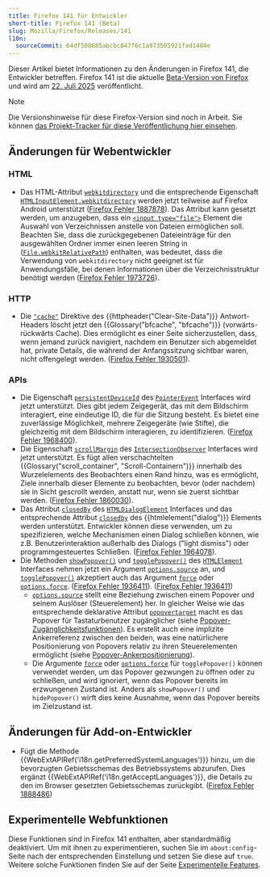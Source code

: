 ```yaml
---
title: Firefox 141 für Entwickler
short-title: Firefox 141 (Beta)
slug: Mozilla/Firefox/Releases/141
l10n:
  sourceCommit: 64df508685abcbc047f6c1a973505921fad1484e
---
```


Dieser Artikel bietet Informationen zu den Änderungen in Firefox 141, die Entwickler betreffen.
Firefox 141 ist die aktuelle [Beta-Version von Firefox](https://www.mozilla.org/en-US/firefox/channel/desktop/#nightly) und wird am [22. Juli 2025](https://whattrainisitnow.com/release/?version=141) veröffentlicht.

> [!NOTE]
> Die Versionshinweise für diese Firefox-Version sind noch in Arbeit. Sie können [das Projekt-Tracker für diese Veröffentlichung hier einsehen](https://github.com/mdn/mdn/issues/698).

<!-- Autoren: Bitte kommentieren Sie alle Überschriften aus, für die Sie Notizen schreiben -->

## Änderungen für Webentwickler

<!-- ### Entwicklerwerkzeuge -->

### HTML

- Das HTML-Attribut [`webkitdirectory`](/de/docs/Web/HTML/Reference/Elements/input/file#webkitdirectory) und die entsprechende Eigenschaft [`HTMLInputElement.webkitdirectory`](/de/docs/Web/API/HTMLInputElement/webkitdirectory) werden jetzt teilweise auf Firefox Android unterstützt ([Firefox Fehler 1887878](https://bugzil.la/1887878)).
  Das Attribut kann gesetzt werden, um anzugeben, dass ein [`<input type="file">`](/de/docs/Web/HTML/Reference/Elements/input/file) Element die Auswahl von Verzeichnissen anstelle von Dateien ermöglichen soll.
  Beachten Sie, dass die zurückgegebenen Dateieinträge für den ausgewählten Ordner immer einen leeren String in ([`File.webkitRelativePath`](/de/docs/Web/API/File/webkitRelativePath)) enthalten, was bedeutet, dass die Verwendung von `webkitdirectory` nicht geeignet ist für Anwendungsfälle, bei denen Informationen über die Verzeichnisstruktur benötigt werden ([Firefox Fehler 1973726](https://bugzil.la/1973726)).

<!-- #### Entfernen -->

<!-- ### CSS -->

<!-- Keine bemerkenswerten Änderungen. -->

<!-- #### Entfernen -->

<!-- ### JavaScript -->

<!-- Keine bemerkenswerten Änderungen. -->

<!-- #### Entfernen -->

<!-- ### SVG -->

<!-- #### Entfernen -->

### HTTP

- Die [`"cache"`](/de/docs/Web/HTTP/Reference/Headers/Clear-Site-Data#cache) Direktive des {{httpheader("Clear-Site-Data")}} Antwort-Headers löscht jetzt den {{Glossary("bfcache", "bfcache")}} (vorwärts-rückwärts Cache).
  Dies ermöglicht es einer Seite sicherzustellen, dass, wenn jemand zurück navigiert, nachdem ein Benutzer sich abgemeldet hat, private Details, die während der Anfangssitzung sichtbar waren, nicht offengelegt werden. ([Firefox Fehler 1930501](https://bugzil.la/1930501)).

<!-- #### Entfernen -->

<!-- ### Sicherheit -->

<!-- #### Entfernen -->

### APIs

- Die Eigenschaft [`persistentDeviceId`](/de/docs/Web/API/PointerEvent/persistentDeviceId) des [`PointerEvent`](/de/docs/Web/API/PointerEvent) Interfaces wird jetzt unterstützt. Dies gibt jedem Zeigegerät, das mit dem Bildschirm interagiert, eine eindeutige ID, die für die Sitzung besteht. Es bietet eine zuverlässige Möglichkeit, mehrere Zeigegeräte (wie Stifte), die gleichzeitig mit dem Bildschirm interagieren, zu identifizieren. ([Firefox Fehler 1968400](https://bugzil.la/1968400)).
- Die Eigenschaft [`scrollMargin`](/de/docs/Web/API/IntersectionObserver/scrollMargin) des [`IntersectionObserver`](/de/docs/Web/API/IntersectionObserver) Interfaces wird jetzt unterstützt. Es fügt allen verschachtelten {{Glossary("scroll_container", "Scroll-Containern")}} innerhalb des Wurzelelements des Beobachters einen Rand hinzu, was es ermöglicht, Ziele innerhalb dieser Elemente zu beobachten, bevor (oder nachdem) sie in Sicht gescrollt werden, anstatt nur, wenn sie zuerst sichtbar werden. ([Firefox Fehler 1860030](https://bugzil.la/1860030)).
- Das Attribut [`closedBy`](/de/docs/Web/API/HTMLDialogElement/closedBy) des [`HTMLDialogElement`](/de/docs/Web/API/HTMLDialogElement) Interfaces und das entsprechende Attribut [`closedby`](/de/docs/Web/HTML/Reference/Elements/dialog#closedby) des {{htmlelement("dialog")}} Elements werden unterstützt.
  Entwickler können diese verwenden, um zu spezifizieren, welche Mechanismen einen Dialog schließen können, wie z.B. Benutzerinteraktion außerhalb des Dialogs ("light dismiss") oder programmgesteuertes Schließen. ([Firefox Fehler 1964078](https://bugzil.la/1964078)).
- Die Methoden [`showPopover()`](/de/docs/Web/API/HTMLElement/showPopover) und [`togglePopover()`](/de/docs/Web/API/HTMLElement/togglePopover) des [`HTMLElement`](/de/docs/Web/API/HTMLElement) Interfaces nehmen jetzt ein Argument [`options.source`](/de/docs/Web/API/HTMLElement/showPopover#source) an, und [`togglePopover()`](/de/docs/Web/API/HTMLElement/togglePopover) akzeptiert auch das Argument [`force`](/de/docs/Web/API/HTMLElement/togglePopover#force) oder [`options.force`](/de/docs/Web/API/HTMLElement/togglePopover#force_2). ([Firefox Fehler 1936411](https://bugzil.la/1936411)).
  ([Firefox Fehler 1936411](https://bugzil.la/1936411))
  - [`options.source`](/de/docs/Web/API/HTMLElement/showPopover#source) stellt eine Beziehung zwischen einem Popover und seinem Auslöser (Steuerelement) her.
    In gleicher Weise wie das entsprechende deklarative Attribut [`popovertarget`](/de/docs/Web/HTML/Reference/Elements/button#popovertarget) macht es das Popover für Tastaturbenutzer zugänglicher (siehe [Popover-Zugänglichkeitsfunktionen](/de/docs/Web/API/Popover_API/Using#popover_accessibility_features)). Es erstellt auch eine implizite Ankerreferenz zwischen den beiden, was eine natürlichere Positionierung von Popovers relativ zu ihren Steuerelementen ermöglicht (siehe [Popover-Ankerpositionierung](/de/docs/Web/API/Popover_API/Using#popover_anchor_positioning)).
  - Die Argumente [`force`](/de/docs/Web/API/HTMLElement/togglePopover#force) oder [`options.force`](/de/docs/Web/API/HTMLElement/togglePopover#force_2) für `togglePopover()` können verwendet werden, um das Popover gezwungen zu öffnen oder zu schließen, und wird ignoriert, wenn das Popover bereits im erzwungenen Zustand ist.
    Anders als `showPopover()` und `hidePopover()` wirft dies keine Ausnahme, wenn das Popover bereits im Zielzustand ist.

<!-- #### DOM -->

<!-- #### Medien, WebRTC und Web Audio -->

<!-- #### Entfernen -->

<!-- ### WebAssembly -->

<!-- #### Entfernen -->

<!-- ### WebDriver-Konformität (WebDriver BiDi, Marionette) -->

<!-- #### Allgemein -->

<!-- #### WebDriver BiDi -->

<!-- #### Marionette -->

## Änderungen für Add-on-Entwickler

- Fügt die Methode {{WebExtAPIRef('i18n.getPreferredSystemLanguages')}} hinzu, um die bevorzugten Gebietsschemas des Betriebssystems abzurufen. Dies ergänzt {{WebExtAPIRef('i18n.getAcceptLanguages')}}, die Details zu den im Browser gesetzten Gebietsschemas zurückgibt. ([Firefox Fehler 1888486](https://bugzil.la/1888486))

<!-- ### Entfernen -->

<!-- ### Sonstiges -->

## Experimentelle Webfunktionen

Diese Funktionen sind in Firefox 141 enthalten, aber standardmäßig deaktiviert.
Um mit ihnen zu experimentieren, suchen Sie im `about:config`-Seite nach der entsprechenden Einstellung und setzen Sie diese auf `true`.
Weitere solche Funktionen finden Sie auf der Seite [Experimentelle Features](/de/docs/Mozilla/Firefox/Experimental_features).
